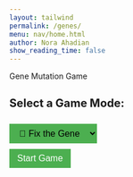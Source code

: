 ```yaml
---
layout: tailwind
permalink: /genes/
menu: nav/home.html
author: Nora Ahadian
show_reading_time: false
---
```


<style>
  .genes-page .sequence-box {
    display: flex;
    gap: 6px;
    padding: 12px;
    border: 1px solid #ccc;
    background: #f9f9f9;
    font-family: monospace;
    font-size: 22px;
    margin-top: 10px;
    min-height: 40px;
    flex-wrap: wrap;
  }

  .genes-page .base {
    cursor: move;
    padding: 4px 10px;
    border: 1px solid #999;
    border-radius: 4px;
    background: #fff;
  }

  .genes-page .A { color: #e74c3c; }
  .genes-page .T { color: #2980b9; }
  .genes-page .C { color: #27ae60; }
  .genes-page .G { color: #f39c12; }

  .genes-page button,
  .genes-page select {
    margin-top: 10px;
    padding: 8px 14px;
    background: #4CAF50;
    color: white;
    border: none;
    font-size: 16px;
    cursor: pointer;
    margin-right: 8px;
  }

  .genes-page button:hover {
    background-color: #45a049;
  }

  .genes-page select {
    color: black;
  }

  .genes-page #mutation-type,
  .genes-page #mutation-effect {
    margin-top: 18px;
    font-weight: bold;
    font-size: 18px;
  }

  .genes-page .hidden {
    display: none;
  }

  .genes-page .progress-container {
    width: 100%;
    background-color: #e0e0e0;
    border-radius: 4px;
    margin-top: 10px;
    height: 20px;
    overflow: hidden;
  }

  .genes-page .progress-bar {
    height: 100%;
    width: 0%;
    background-color: #4CAF50;
    text-align: center;
    color: white;
    line-height: 20px;
    font-size: 12px;
  }

  .genes-page #move-counter {
    font-weight: bold;
    margin-top: 10px;
  }

  .genes-page #you-won-message {
    font-size: 20px;
    color: green;
    font-weight: bold;
    margin-top: 12px;
  }
</style>

<div class="genes-page">

Gene Mutation Game

<!-- Game Mode Selector -->
<div id="mode-select" style="margin-bottom: 20px;">
  <h2 style="font-size: 20px; font-weight: bold;">Select a Game Mode:</h2>
  <select id="mode" onchange="handleModeChange()" style="font-size: 16px; margin-top: 8px;">
    <option value="fix">🧩 Fix the Gene</option>
    <option value="sandbox">🧪 Sandbox</option>
  </select>
  <br>
  <button onclick="startGame()" style="margin-top: 10px;">Start Game</button>
</div>

<!-- Difficulty Level Selector (hidden by default) -->
<div id="difficulty-container" class="hidden">
  <h2 style="font-size: 18px; font-weight: bold;">Select Difficulty:</h2>
  <select id="difficulty" style="font-size: 16px; margin-bottom: 10px;">
    <option value="easy">Easy (4 bases)</option>
    <option value="medium" selected>Medium (8 bases)</option>
    <option value="hard">Hard (12 bases)</option>
  </select>
</div>

<!-- Shared Gene Selection -->
<div id="game-ui" class="hidden">
  <label for="gene-select">Select a gene:</label>
  <select id="gene-select">
    <option value="random">Random</option>
  </select>
  <button onclick="loadSelectedGene()">Load Gene</button>

  <p id="gene-name">Gene: ...</p>
  <p id="condition-name">Condition: ...</p>

  <div id="dna-sequence" class="sequence-box"></div>

  <!-- Fix the Gene Mode UI -->
  <div id="fix-tools" class="hidden">
    <div class="progress-container">
      <div class="progress-bar" id="progress-bar">0%</div>
    </div>
    <div id="move-counter">Moves: 0</div>
    <p id="you-won-message"></p>
  </div>

  <!-- Sandbox Mode UI -->
  <div id="sandbox-tools" class="hidden" style="margin-top: 12px;">
    <select id="mutation-action">
      <option value="substitute">Substitution</option>
      <option value="insert">Insertion</option>
      <option value="delete">Deletion</option>
    </select>
    <input type="text" id="base-input" maxlength="1" placeholder="Base (A/T/C/G)" />
    <button onclick="applyMutation()">Apply Mutation</button>
  </div>

  <p id="mutation-effect"></p>
</div>

<!-- Scramble popup (for Fix mode only) -->
<div id="scramble-popup" style="
  position: fixed;
  top: 0; left: 0; right: 0; bottom: 0;
  background: rgba(0,0,0,0.8);
  color: white;
  font-size: 24px;
  display: none;
  justify-content: center;
  align-items: center;
  z-index: 100;
  flex-direction: column;
">
  <p>Randomizing sequence…</p>
</div>

</div>

<script>
const BACKEND_URL = "http://127.0.0.1:8504/api";
let currentGene = "";
let currentCondition = "";
let correctSequence = "";
let currentSequence = "";
let moveCount = 0;
let mode = "sandbox";
function handleModeChange() {
  const selected = document.getElementById("mode").value;
  if (selected === "fix") {
    document.getElementById("fix-tools").classList.remove("hidden");
    document.getElementById("sandbox-tools").classList.add("hidden");
    document.getElementById("difficulty-container").classList.remove("hidden");
  } else {
    document.getElementById("fix-tools").classList.add("hidden");
    document.getElementById("sandbox-tools").classList.remove("hidden");
    document.getElementById("difficulty-container").classList.add("hidden");
  }
}
function startGame() {
  mode = document.getElementById("mode").value;
  document.getElementById("mode-select").classList.add("hidden");
  document.getElementById("game-ui").classList.remove("hidden");
  handleModeChange();
  populateGeneList();
}
async function populateGeneList() {
  try {
    const res = await fetch(`${BACKEND_URL}/gene-list`);
    const data = await res.json();
    const select = document.getElementById("gene-select");
    select.innerHTML = `<option value="random">Random</option>`;
    data.genes.forEach(gene => {
      const opt = document.createElement("option");
      opt.value = gene;
      opt.textContent = gene;
      select.appendChild(opt);
    });
  } catch (err) {
    console.error("Failed to load gene list:", err);
  }
}
function scrambleSequence(seq) {
  const arr = seq.split('');
  for (let i = arr.length - 1; i > 0; i--) {
    const j = Math.floor(Math.random() * (i + 1));
    [arr[i], arr[j]] = [arr[j], arr[i]];
  }
  return arr.join('');
}
function loadSelectedGene() {
  const selected = document.getElementById("gene-select").value;
  const difficulty = document.getElementById("difficulty").value;
  const lengthMap = { easy: 4, medium: 8, hard: 12 };
  const desiredLength = lengthMap[difficulty];
  fetch(`${BACKEND_URL}/choose-gene?name=${selected}&length=${desiredLength}`)
    .then(res => res.json())
    .then(data => {
      currentGene = data.gene;
      currentCondition = data.condition;
      correctSequence = data.sequence;
      moveCount = 0;
      document.getElementById("you-won-message").textContent = "";
      document.getElementById("gene-name").textContent = `Gene: ${currentGene}`;
      document.getElementById("condition-name").textContent = `Condition: ${currentCondition}`;
      document.getElementById("mutation-effect").textContent = "";
      document.getElementById("move-counter").textContent = `Moves: 0`;
      if (mode === "fix") {
        document.getElementById("scramble-popup").style.display = "flex";
        let scrambled = correctSequence;
        let attempts = 0;
        while (similarity(scrambled, correctSequence) >= 0.5 && attempts < 100) {
          scrambled = scrambleSequence(correctSequence);
          attempts++;
        }
        currentSequence = scrambled;
        setTimeout(() => {
          renderSequence(currentSequence);
          document.getElementById("scramble-popup").style.display = "none";
          updateProgress();
        }, 1200);
      } else {
        currentSequence = correctSequence;
        renderSequence(currentSequence);
      }
      updateProgress();
    });
}
function similarity(seq1, seq2) {
  let correct = 0;
  for (let i = 0; i < seq1.length; i++) {
    if (seq1[i] === seq2[i]) correct++;
  }
  return correct / seq1.length;
}
function renderSequence(sequence) {
  const box = document.getElementById("dna-sequence");
  box.innerHTML = "";
  for (let i = 0; i < sequence.length; i++) {
    const span = document.createElement("span");
    span.textContent = sequence[i];
    span.className = `base ${sequence[i]}`;
    span.setAttribute("draggable", "true");
    span.dataset.index = i;
    span.ondragstart = e => {
      e.dataTransfer.setData("text/plain", e.target.dataset.index);
    };
    span.ondragover = e => e.preventDefault();
    span.ondrop = e => {
      e.preventDefault();
      const fromIndex = parseInt(e.dataTransfer.getData("text/plain"));
      const toIndex = parseInt(e.target.dataset.index);
      swapBases(fromIndex, toIndex);
    };
    box.appendChild(span);
  }
}
function swapBases(fromIndex, toIndex) {
  let arr = currentSequence.split('');
  [arr[fromIndex], arr[toIndex]] = [arr[toIndex], arr[fromIndex]];
  currentSequence = arr.join('');
  if (mode === "fix") {
    moveCount++;
    document.getElementById("move-counter").textContent = `Moves: ${moveCount}`;
    updateProgress();
  }
  renderSequence(currentSequence);
}
function applyMutation() {
  const action = document.getElementById("mutation-action").value;
  const base = document.getElementById("base-input").value.toUpperCase();
  const bases = currentSequence.split("");
  if (!["A", "T", "C", "G"].includes(base) && action !== "delete") {
    alert("Please enter a valid base (A, T, C, G)");
    return;
  }
  if (action === "substitute") {
    bases[0] = base;
    showEffect("Substitution changes one base and can alter a protein, or sometimes do nothing (silent).");
  } else if (action === "insert") {
    bases.splice(0, 0, base);
    showEffect("Insertion can cause a frameshift, altering the entire protein downstream.");
  } else if (action === "delete") {
    bases.splice(0, 1);
    showEffect("Deletion removes a base, often causing a frameshift mutation.");
  }
  currentSequence = bases.join("").substring(0, 12);
  renderSequence(currentSequence);
}
function updateProgress() {
  if (mode !== "fix") return;
  let correct = 0;
  for (let i = 0; i < correctSequence.length; i++) {
    if (currentSequence[i] === correctSequence[i]) correct++;
  }
  const percent = Math.floor((correct / correctSequence.length) * 100);
  const bar = document.getElementById("progress-bar");
  bar.style.width = percent + "%";
  bar.textContent = `${percent}%`;
  if (percent === 100) {
    document.getElementById("you-won-message").textContent = "🎉 You fixed the gene!";
  }
}
function showEffect(text) {
  document.getElementById("mutation-effect").textContent = `Effect: ${text}`;
}
</script>